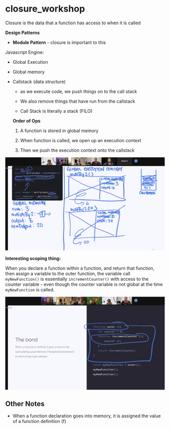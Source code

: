 # closure_workshop

Closure is the data that a function has access to when it is called

**Design Patterns**

- **Module Pattern** - closure is important to this

Javascript Engine:

- Global Execution

- Global memory

- Callstack (data structure)

  - as we execute code, we push things on to the call stack

  - We also remove things that have run from the callstack

  - Call Stack is literally a stack (FILO)


  **Order of Ops**

  1. A function is stored in global memory

  2. When function is called, we open up an execution context

  3. Then we push the execution context onto the callstack

![Execution Context](exec_context.png)

**Interesting scoping thing:**

When you declare a function within a function, and return that function, then assign a variable to the outer function, the variable call ```myNewFunction()``` is essentially ```incrementCounter()``` with access to the counter variable - even though the counter variable is not global at the time ```myNewFunction``` is called.

![Scope](scope.png)


## Other Notes

- When a function declaration goes into memory, it is assigned the value of a function definition (f)



